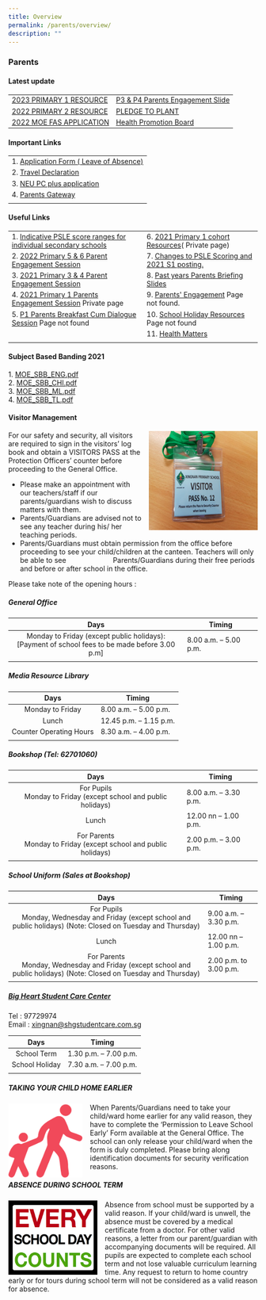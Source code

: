 ```yaml
---
title: Overview
permalink: /parents/overview/
description: ""
---
```

### Parents

#### Latest update

|  	|  	|
|---	|---	|
| [2023 PRIMARY 1 RESOURCE](https://staging.d24s03z0ob23eb.amplifyapp.com/parents/2022-primary-1-resource/) 	|  [P3 & P4 Parents Engagement Slide](https://staging.d24s03z0ob23eb.amplifyapp.com/parents/Parents-Engagement-Session/p3-and-p4-parent-engagement-session/)	|
| [2022 PRIMARY 2 RESOURCE](https://staging.d24s03z0ob23eb.amplifyapp.com/parents/Parents-Engagement-Session/p2-parent-engagement-session/)  	| [PLEDGE TO PLANT](https://staging.d24s03z0ob23eb.amplifyapp.com/parents/pledge-to-plant/) 	|
| [2022 MOE FAS APPLICATION](https://staging.d24s03z0ob23eb.amplifyapp.com/parents/2022-moe-fas-application/) 	| [Health Promotion Board](https://staging.d24s03z0ob23eb.amplifyapp.com/x3-learning-years-programme/Curricular/pe-art-music/) 	|

#### Important Links

|  	|
|---	|
| 1. [Application Form ( Leave of Absence)](https://form.gov.sg/#!/60b98572abcc260011dc808c) 	|
| 2. [Travel Declaration](https://xingnanpri-moe-edu-sg-admin.cwp.sg/cos/o.x?ptid=11949&c=/qql/campaign&func=view&cid=250#) 	|
| 3. [NEU PC plus application](http://www.imda.gov.sg/neupc) 	|
| 4. [Parents Gateway](https://xingnanpri-moe-edu-sg-admin.cwp.sg/xingnan/our-partners/parents/parents-gateway) 	|
|  	|

#### Useful Links

|  	|  	|
|---	|---	|
| 1. [Indicative PSLE score ranges for individual secondary schools](https://staging.d24s03z0ob23eb.amplifyapp.com/parents/PSLE-Related-Information/indicative-psle-score-ranges-for-individual-secondary-schools/) 	| 6. [2021 Primary 1 cohort Resources](https://xingnanpri.moe.edu.sg/homepage-icon/parents/ay2021-p1-orientation)( Private page) 	|
| 2. [2022 Primary 5 & 6 Parent Engagement Session](https://staging.d24s03z0ob23eb.amplifyapp.com/parents/Parents-Engagement-Session/p5-and-p6-parent-engagement-session/) 	|7.  [Changes to PSLE Scoring and 2021 S1 posting.](https://staging.d24s03z0ob23eb.amplifyapp.com/parents/PSLE-Related-Information/changes-to-psle-scoring-and-s1-posting-from-2021/) 	|
| 3. [2021 Primary 3 & 4 Parent Engagement Session](https://staging.d24s03z0ob23eb.amplifyapp.com/parents/Parents-Engagement-Session/p3-and-p4-parent-engagement-session/) 	| 8. [Past years Parents Briefing Slides](https://staging.d24s03z0ob23eb.amplifyapp.com/parents/parents-briefing-slides/)	|
| 4. [2021 Primary 1 Parents Engagement Session](https://xingnanpri.moe.edu.sg/homepage-icon/parents/2021-primary-1-pupils-and-parents-engagement-day) Private page 	|  9. [Parents' Engagement](https://xingnanpri-moe-edu-sg-admin.cwp.sg/xingnan/our-partners/parents/parents-engagement) Page not found.	|
| 5. [P1 Parents Breakfast Cum Dialogue Session](https://xingnanpri-moe-edu-sg-admin.cwp.sg/homepage-icon/parents/p1-parents-breakfast-cum-dialogue-session) Page not found	| 10. [School Holiday Resources](https://xingnanpri-moe-edu-sg-admin.cwp.sg/homepage-icon/parents/school-holiday-resources) Page not found	|
|  	| 11. [Health Matters](https://staging.d24s03z0ob23eb.amplifyapp.com/parents/Useful-Links-and-Resources/health-matters/)  	|
|  	|  	|

#### Subject Based Banding 2021

1\.  [MOE\_SBB\_ENG.pdf](/files/moesbb_eng.pdf) <Br>
2.  [MOE\_SBB\_CHI.pdf](/files/moesbb_chi.pdf)<br>
3.  [MOE\_SBB\_ML.pdf](/files/moesbb_ml.pdf)<br>
4.  [MOE\_SBB\_TL.pdf](/files/moesbb_tl.pdf)

#### Visitor Management

<img src="/images/visitor.png" style="width:220px;height:200px;margin-left:15px;" align = "right"> For our safety and security, all visitors are required to sign in the visitors’ log book and obtain a VISITORS PASS at the Protection Officers’ counter before proceeding to the General Office.  

*   Please make an appointment with our teachers/staff if our parents/guardians wish to discuss matters with them.
*   Parents/Guardians are advised not to see any teacher during his/ her teaching periods.
*   Parents/Guardians must obtain permission from the office before proceeding to see your child/children at the canteen. Teachers will only be able to see                        Parents/Guardians during their free periods and before or after school in the office.

Please take note of the opening hours :

##### General Office

| Days | Timing |
|:---:|---|
| Monday to Friday (except public holidays):<br>[Payment of school fees to be made before 3.00 p.m] | 8.00 a.m. – 5.00 p.m. |
|  |  |

##### Media Resource Library

| Days | Timing |
|:---:|---|
| Monday to Friday | 8.00 a.m. – 5.00 p.m. |
| Lunch | 12.45 p.m. – 1.15 p.m. |
| Counter Operating Hours | 8.30 a.m. – 4.00 p.m. |
|  |  |

##### Bookshop (Tel: 62701060)

| Days | Timing |
|:---:|---|
| For Pupils<br>Monday to Friday (except school and public holidays) | 8.00 a.m. – 3.30 p.m. |
| Lunch | 12.00 nn – 1.00 p.m. |
| For Parents<br>Monday to Friday (except school and public holidays) | 2.00 p.m. – 3.00 p.m. |
|  |  |

##### School Uniform (Sales at Bookshop)

| Days | Timing |
|:---:|---|
| For Pupils<br>Monday, Wednesday and Friday (except school and public holidays) (Note: Closed on Tuesday and Thursday) | 9.00 a.m. – 3.30 p.m. |
| Lunch | 12.00 nn – 1.00 p.m. |
| For Parents<br>Monday, Wednesday and Friday (except school and public holidays) (Note: Closed on Tuesday and Thursday) | 2.00 p.m. to 3.00 p.m. |
|  |  |

##### [Big Heart Student Care Center](https://staging.d24s03z0ob23eb.amplifyapp.com/parents/big-heart-student-care/) 

Tel : 97729974  <br>
Email : xingnan@shgstudentcare.com.sg

| Days | Timing |
|:---:|---|
| School Term | 1.30 p.m. – 7.00 p.m. |
| School Holiday | 7.30 a.m. – 7.00 p.m. |
|  |  |

##### TAKING YOUR CHILD HOME EARLIER

<img src="/images/parents1.png" style="width:150px;height:150px;margin-right:15px;" align = "left"> When Parents/Guardians need to take your child/ward home earlier for any valid reason, they have to complete the ‘Permission to Leave School Early’ Form available at the General Office. The school can only release your child/ward when the form is duly completed. Please bring along identification documents for security verification reasons.

##### ABSENCE DURING SCHOOL TERM

<img src="/images/parents2.png" style="width:180px;height:150px;margin-right:15px;" align = "left"> Absence from school must be supported by a valid reason. If your child/ward is unwell, the absence must be covered by a medical certificate from a doctor. For other valid reasons, a letter from our parent/guardian with accompanying documents will be required. All pupils are expected to complete each school term and not lose valuable curriculum learning time. Any request to return to home country early or for tours during school term will not be considered as a valid reason for absence.